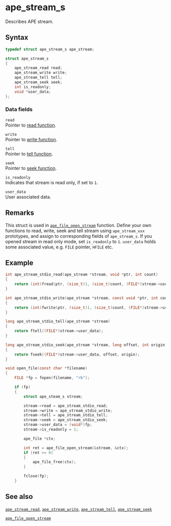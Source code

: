 # ape_stream_s

Describes APE stream.

## Syntax

```c
typedef struct ape_stream_s ape_stream;

struct ape_stream_s
{
	ape_stream_read read;
	ape_stream_write write;
	ape_stream_tell tell;
	ape_stream_seek seek;
	int is_readonly;
	void *user_data;
};
```

### Data fields

`read`  
Pointer to [read function](ape_stream_read.md).

`write`  
Pointer to [write function](ape_stream_write.md).

`tell`  
Pointer to [tell function](ape_stream_tell.md).

`seek`  
Pointer to [seek function](ape_stream_seek.md).

`is_readonly`  
Indicates that stream is read only, if set to `1`.
 
`user_data`  
User associated data.

## Remarks

This struct is used in [`ape_file_open_stream`](ape_file_open_stream.md) function. Define your own functions to read, write, seek and tell stream using `ape_stream_xxx` prototypes, and assign to corresponding fields of `ape_stream_s`. If you opened stream in read only mode, set `is_readonly` to `1`. `user_data` holds some associated value, e.g. `FILE` pointer, `HFILE` etc.

## Example

```c
int ape_stream_stdio_read(ape_stream *stream, void *ptr, int count)
{
	return (int)fread(ptr, (size_t)1, (size_t)count, (FILE*)stream->user_data);
}

int ape_stream_stdio_write(ape_stream *stream, const void *ptr, int count)
{
	return (int)fwrite(ptr, (size_t)1, (size_t)count, (FILE*)stream->user_data);
}

long ape_stream_stdio_tell(ape_stream *stream)
{
	return ftell((FILE*)stream->user_data);
}

long ape_stream_stdio_seek(ape_stream *stream, long offset, int origin)
{
	return fseek((FILE*)stream->user_data, offset, origin);
}

void open_file(const char *filename)
{
    FILE *fp = fopen(filename, "rb");

    if (fp)
    {
        struct ape_steam_s stream;

        stream->read = ape_stream_stdio_read;
        stream->write = ape_stream_stdio_write;
        stream->tell = ape_stream_stdio_tell;
        stream->seek = ape_stream_stdio_seek;
        stream->user_data = (void*)fp;
        stream->is_readonly = 1;

        ape_file *ctx;

        int ret = ape_file_open_stream(&stream, &ctx);
        if (ret >= 0)
        {
            ape_file_free(ctx);
        }

        fclose(fp);
    }
```

## See also

[`ape_stream_read`](ape_stream_read.md), [`ape_stream_write`](ape_stream_write.md), [`ape_stream_tell`](ape_stream_tell.md), [`ape_stream_seek`](ape_stream_seek.md)

[`ape_file_open_stream`](ape_file_open_stream.md)
